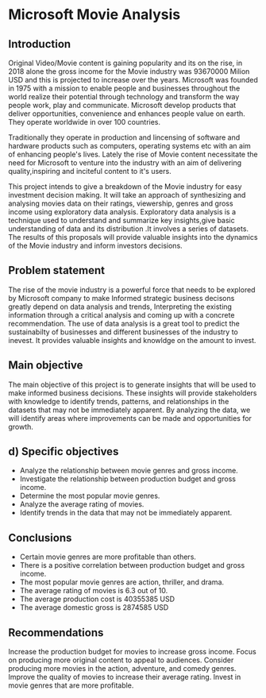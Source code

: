 # Microsoft Movie Analysis

## Introduction
Original Video/Movie content is gaining popularity and its on the rise, in 2018 alone the gross income for the Movie industry was 93670000 Milion USD and this is projected to increase over the years. Microsoft was founded in 1975 with a mission to enable people and businesses throughout the world realize their potential through technology and transform the way people work, play and communicate. Microsoft develop products that deliver opportunities, convenience and enhances people value on earth. They operate worldwide in over 100 countries.

Traditionally they operate in production and lincensing of software and hardware products such as computers, operating systems etc with an aim of enhancing people's lives. Lately the rise of Movie content necessitate the need for Microsoft to venture into the industry with an aim of delivering quality,inspiring and inciteful content to it's users.

This project intends to give a breakdown of the Movie industry for easy investment decision making. It will take an approach of synthesizing and analysing movies data on their ratings, viewership, genres and gross income using exploratory data analysis. Exploratory data analysis is a technique used to understand and summarize key insights,give basic understanding of data and its distribution .It involves a series of datasets.  The results of this proposals will provide valuable insights into the dynamics of the Movie industry and inform investors decisions.  


## Problem statement
The rise of the movie industry is a powerful force that needs to be explored by Microsoft company to make Informed strategic business decisons greatly depend on data analysis and trends, Interpreting the existing information through a critical analysis and coming up with a concrete recommendation. The use of data analysis is a great tool to predict the sustainabilty of businesses and different businesses of the industry to inevest. It provides valuable insights and knowldge on the amount to invest.    

## Main objective
The main objective of this project is to generate insights that will be used to make informed business decisions. These insights will provide stakeholders with knowledge to identify trends, patterns, and relationships in the datasets that may not be immediately apparent. By analyzing the data, we will identify areas where improvements can be made and opportunities for growth.


## d) Specific objectives
- Analyze the relationship between movie genres and gross income.
- Investigate the relationship between production budget and gross income.
- Determine the most popular movie genres.
- Analyze the average rating of movies.
- Identify trends in the data that may not be immediately apparent.

## Conclusions
- Certain movie genres are more profitable than others.
- There is a positive correlation between production budget and gross income.
- The most popular movie genres are action, thriller, and drama.
- The average rating of movies is 6.3 out of 10.
- The average production cost is 40355385 USD
- The average domestic gross is 2874585 USD


## Recommendations
Increase the production budget for movies to increase gross income.
Focus on producing more original content to appeal to audiences.
Consider producing more movies in the action, adventure, and comedy genres.
Improve the quality of movies to increase their average rating.
Invest in movie genres that are more profitable.

